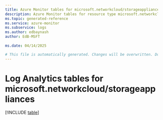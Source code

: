 ```yaml
---
title: Azure Monitor tables for microsoft.networkcloud/storageappliances
description: Azure Monitor tables for resource type microsoft.networkcloud/storageappliances
ms.topic: generated-reference
ms.service: azure-monitor
ms.subservice: logs
ms.author: edbaynash
author: EdB-MSFT
   
ms.date: 04/14/2025

# This file is automatically generated. Changes will be overwritten. Do not change this file directly.
---
```


# Log Analytics tables for microsoft.networkcloud/storageappliances  

[!INCLUDE [table](~/reusable-content/ce-skilling/azure/includes/azure-monitor/reference/tables/microsoft-networkcloud_storageappliances-include.md)]

